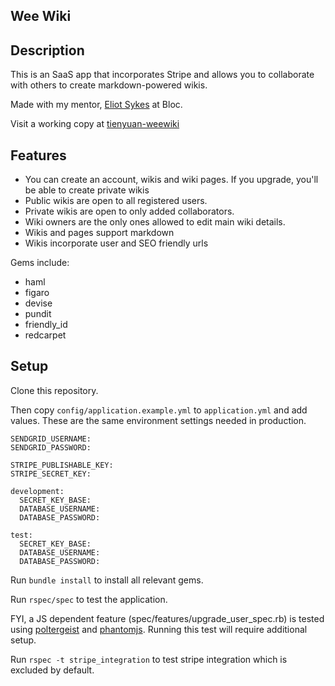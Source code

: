 ## Wee Wiki

Description
----------------------
This is an SaaS app that incorporates Stripe and allows you to collaborate with others to create markdown-powered wikis.

Made with my mentor, [Eliot Sykes](https://www.bloc.io/mentors/eliot-sykes) at Bloc.

Visit a working copy at [tienyuan-weewiki](http://tienyuan-weewiki.herokuapp.com/)


Features
----------------------
* You can create an account, wikis and wiki pages. If you upgrade, you'll be able to create private wikis
* Public wikis are open to all registered users.
* Private wikis are open to only added collaborators.
* Wiki owners are the only ones allowed to edit main wiki details.
* Wikis and pages support markdown
* Wikis incorporate user and SEO friendly urls

Gems include:
* haml
* figaro
* devise
* pundit
* friendly_id
* redcarpet

Setup
----------------------

Clone this repository. 

Then copy `config/application.example.yml` to `application.yml` and add values. These are the same environment settings needed in production.
```
SENDGRID_USERNAME: 
SENDGRID_PASSWORD: 

STRIPE_PUBLISHABLE_KEY:
STRIPE_SECRET_KEY:

development:
  SECRET_KEY_BASE: 
  DATABASE_USERNAME: 
  DATABASE_PASSWORD: 

test:
  SECRET_KEY_BASE: 
  DATABASE_USERNAME: 
  DATABASE_PASSWORD: 
```

Run `bundle install` to install all relevant gems.

Run `rspec/spec` to test the application.

FYI, a JS dependent feature (spec/features/upgrade_user_spec.rb) is tested using [poltergeist](http://phantomjs.org/) and [phantomjs](http://phantomjs.org/). Running this test will require additional setup. 

Run `rspec -t stripe_integration` to test stripe integration which is excluded by default.
